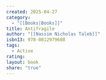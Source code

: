 ```yaml
---
created: 2025-04-27
category:
  - "[[Books|Books]]"
title: Antifragile
author: "[[Nassim Nicholas Taleb]]"
isbn13: 978-0812979688
tags:
  - Active
rating:
layout: book
share: "true"
---
```


